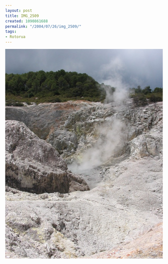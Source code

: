```yaml
---
layout: post
title: IMG_2509
created: 1090861688
permalink: "/2004/07/26/img_2509/"
tags:
- Rotorua
---
```


<img src="/image/images/img_2509-841.jpg"/>

